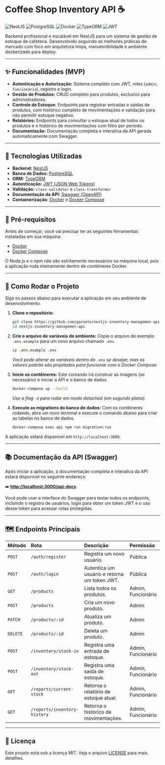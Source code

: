 # Coffee Shop Inventory API ☕

![NestJS](https://img.shields.io/badge/NestJS-E0234E?style=for-the-badge&logo=nestjs&logoColor=white)
![PostgreSQL](https://img.shields.io/badge/PostgreSQL-4169E1?style=for-the-badge&logo=postgresql&logoColor=white)
![Docker](https://img.shields.io/badge/Docker-2496ED?style=for-the-badge&logo=docker&logoColor=white)
![TypeORM](https://img.shields.io/badge/TypeORM-FE523A?style=for-the-badge)
![JWT](https://img.shields.io/badge/JWT-000000?style=for-the-badge&logo=jsonwebtokens&logoColor=white)

Backend profissional e escalável em NestJS para um sistema de gestão de estoque de cafeteria. Desenvolvido seguindo as melhores práticas de mercado com foco em arquitetura limpa, manutenibilidade e ambiente dockerizado para deploy.

---

## ✨ Funcionalidades (MVP)

- **Autenticação e Autorização:** Sistema completo com JWT, roles (`admin`, `funcionário`), registro e login.
- **Gestão de Produtos:** CRUD completo para produtos, exclusivo para administradores.
- **Controle de Estoque:** Endpoints para registrar entradas e saídas de produtos, com histórico completo de movimentações e validação para não permitir estoque negativo.
- **Relatórios:** Endpoints para consultar o estoque atual de todos os produtos e o histórico de movimentações com filtro por período.
- **Documentação:** Documentação completa e interativa da API gerada automaticamente com Swagger.

---

## 🚀 Tecnologias Utilizadas

- **Backend:** [NestJS](https://nestjs.com/)
- **Banco de Dados:** [PostgreSQL](https://www.postgresql.org/)
- **ORM:** [TypeORM](https://typeorm.io/)
- **Autenticação:** [JWT (JSON Web Tokens)](https://jwt.io/)
- **Validação:** `class-validator` e `class-transformer`
- **Documentação da API:** [Swagger (OpenAPI)](https://swagger.io/)
- **Containerização:** [Docker](https://www.docker.com/) e [Docker Compose](https://docs.docker.com/compose/)

---

## 🔧 Pré-requisitos

Antes de começar, você vai precisar ter as seguintes ferramentas instaladas em sua máquina:

- [Docker](https://www.docker.com/get-started)
- [Docker Compose](https://docs.docker.com/compose/install/)

O Node.js e o npm não são estritamente necessários na máquina local, pois a aplicação roda inteiramente dentro de contêineres Docker.

---

## 🏁 Como Rodar o Projeto

Siga os passos abaixo para executar a aplicação em seu ambiente de desenvolvimento.

1.  **Clone o repositório:**

    ```bash
    git clone https://github.com/gacneto/nestjs-inventory-managemen-api.git
    cd nestjs-inventory-managemen-api
    ```

2.  **Crie o arquivo de variáveis de ambiente:**
    Copie o arquivo de exemplo `.env.example` para um novo arquivo chamado `.env`.

    ```bash
    cp .env.example .env
    ```

    _Você pode alterar as variáveis dentro do `.env` se desejar, mas os valores padrão são projetados para funcionar com o Docker Compose._

3.  **Inicie os contêineres:**
    Este comando irá construir as imagens (se necessário) e iniciar a API e o banco de dados.

    ```bash
    docker-compose up --build
    ```

    _Use a flag `-d` para rodar em modo detached (em segundo plano)._

4.  **Execute as migrations do banco de dados:**
    Com os contêineres rodando, abra um novo terminal e execute o comando abaixo para criar as tabelas no banco de dados.
    ```bash
    docker-compose exec api npm run migration:run
    ```

A aplicação estará disponível em `http://localhost:3000`.

---

## 📚 Documentação da API (Swagger)

Após iniciar a aplicação, a documentação completa e interativa da API estará disponível no seguinte endereço:

➡️ **[http://localhost:3000/api-docs](http://localhost:3000/api-docs)**

Você pode usar a interface do Swagger para testar todos os endpoints, incluindo o registro de usuários, login para obter um token JWT e o uso desse token para acessar rotas protegidas.

---

## 🗺️ Endpoints Principais

| Método   | Rota                         | Descrição                                    | Permissão          |
| :------- | :--------------------------- | :------------------------------------------- | :----------------- |
| `POST`   | `/auth/register`             | Registra um novo usuário.                    | Pública            |
| `POST`   | `/auth/login`                | Autentica um usuário e retorna um token JWT. | Pública            |
| `GET`    | `/products`                  | Lista todos os produtos.                     | Admin, Funcionário |
| `POST`   | `/products`                  | Cria um novo produto.                        | Admin              |
| `PATCH`  | `/products/:id`              | Atualiza um produto.                         | Admin              |
| `DELETE` | `/products/:id`              | Deleta um produto.                           | Admin              |
| `POST`   | `/inventory/stock-in`        | Registra uma entrada de estoque.             | Admin, Funcionário |
| `POST`   | `/inventory/stock-out`       | Registra uma saída de estoque.               | Admin, Funcionário |
| `GET`    | `/reports/current-stock`     | Retorna o relatório de estoque atual.        | Admin, Funcionário |
| `GET`    | `/reports/inventory-history` | Retorna o histórico de movimentações.        | Admin, Funcionário |

---

## 📄 Licença

Este projeto está sob a licença MIT. Veja o arquivo [LICENSE](LICENSE.md) para mais detalhes.
